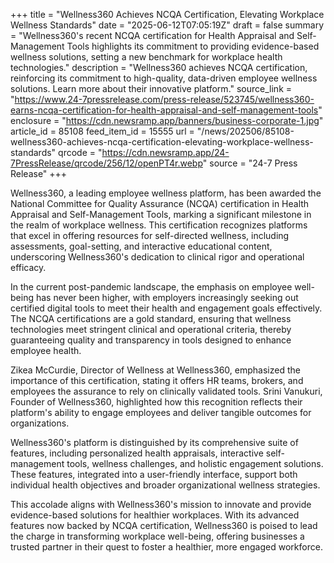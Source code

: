 +++
title = "Wellness360 Achieves NCQA Certification, Elevating Workplace Wellness Standards"
date = "2025-06-12T07:05:19Z"
draft = false
summary = "Wellness360's recent NCQA certification for Health Appraisal and Self-Management Tools highlights its commitment to providing evidence-based wellness solutions, setting a new benchmark for workplace health technologies."
description = "Wellness360 achieves NCQA certification, reinforcing its commitment to high-quality, data-driven employee wellness solutions. Learn more about their innovative platform."
source_link = "https://www.24-7pressrelease.com/press-release/523745/wellness360-earns-ncqa-certification-for-health-appraisal-and-self-management-tools"
enclosure = "https://cdn.newsramp.app/banners/business-corporate-1.jpg"
article_id = 85108
feed_item_id = 15555
url = "/news/202506/85108-wellness360-achieves-ncqa-certification-elevating-workplace-wellness-standards"
qrcode = "https://cdn.newsramp.app/24-7PressRelease/qrcode/256/12/openPT4r.webp"
source = "24-7 Press Release"
+++

<p>Wellness360, a leading employee wellness platform, has been awarded the National Committee for Quality Assurance (NCQA) certification in Health Appraisal and Self-Management Tools, marking a significant milestone in the realm of workplace wellness. This certification recognizes platforms that excel in offering resources for self-directed wellness, including assessments, goal-setting, and interactive educational content, underscoring Wellness360's dedication to clinical rigor and operational efficacy.</p><p>In the current post-pandemic landscape, the emphasis on employee well-being has never been higher, with employers increasingly seeking out certified digital tools to meet their health and engagement goals effectively. The NCQA certifications are a gold standard, ensuring that wellness technologies meet stringent clinical and operational criteria, thereby guaranteeing quality and transparency in tools designed to enhance employee health.</p><p>Zikea McCurdie, Director of Wellness at Wellness360, emphasized the importance of this certification, stating it offers HR teams, brokers, and employees the assurance to rely on clinically validated tools. Srini Vanukuri, Founder of Wellness360, highlighted how this recognition reflects their platform's ability to engage employees and deliver tangible outcomes for organizations.</p><p>Wellness360's platform is distinguished by its comprehensive suite of features, including personalized health appraisals, interactive self-management tools, wellness challenges, and holistic engagement solutions. These features, integrated into a user-friendly interface, support both individual health objectives and broader organizational wellness strategies.</p><p>This accolade aligns with Wellness360's mission to innovate and provide evidence-based solutions for healthier workplaces. With its advanced features now backed by NCQA certification, Wellness360 is poised to lead the charge in transforming workplace well-being, offering businesses a trusted partner in their quest to foster a healthier, more engaged workforce.</p>